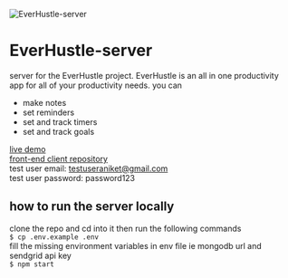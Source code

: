 ![EverHustle-server](https://socialify.git.ci/DevelopersLeague/EverHustle-server/image?description=1&descriptionEditable=one%20app%20for%20all%20your%20productivity%20needs&font=Raleway&language=1&owner=1&pattern=Plus&stargazers=1&theme=Dark)
# EverHustle-server
server for the EverHustle project. EverHustle is an all in one productivity app for all of your productivity needs. 
you can 
- make notes 
- set reminders
- set and track timers
- set and track goals


[live demo](https://everhustle.netlify.app)\
[front-end client repository](https://github.com/DevelopersLeague/EverHustle-FrontEnd)\
test user email: testuseraniket@gmail.com\
test user password: password123


## how to run the server locally
clone the repo and cd into it then run the following commands\
`$ cp .env.example .env`\
fill the missing environment variables in env file ie mongodb url and sendgrid api key\
`$ npm start`
